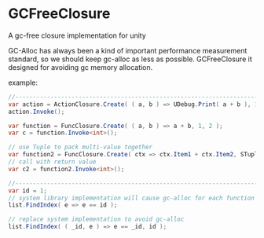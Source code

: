 # GCFreeClosure
 A gc-free closure implementation for unity
 
 GC-Alloc has always been a kind of important performance measurement standard, so we should keep gc-alloc as less as possible.
 GCFreeClosure it designed for avoiding gc memory allocation.
 
 example:
 
```C#
//-----------------------------------------------------------------------------------
var action = ActionClosure.Create( ( a, b ) => UDebug.Print( a + b ), 1, 2 );
action.Invoke();

var function = FuncClosure.Create( ( a, b ) => a + b, 1, 2 );
var c = function.Invoke<int>();

// use Tuple to pack multi-value together
var function2 = FuncClosure.Create( ctx => ctx.Item1 + ctx.Item2, STuple.Create( 1, 2 ) );
// call with return value
var c2 = function2.Invoke<int>();

//-----------------------------------------------------------------------------------
var id = 1;
// system library implementation will cause gc-alloc for each function call.
list.FindIndex( e => e == id );

// replace system implementation to avoid gc-alloc
list.FindIndex( ( _id, e ) => e == _id, id );
```
 
